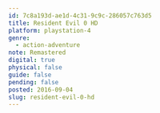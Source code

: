 ```yaml
---
id: 7c8a193d-ae1d-4c31-9c9c-286057c763d5
title: Resident Evil 0 HD
platform: playstation-4
genre:
  - action-adventure
note: Remastered
digital: true
physical: false
guide: false
pending: false
posted: 2016-09-04
slug: resident-evil-0-hd
---
```

